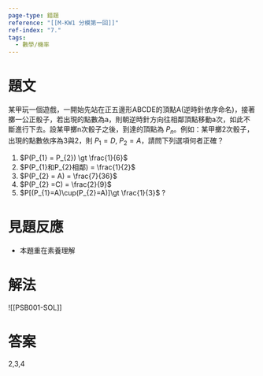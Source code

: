 ```yaml
---
page-type: 錯題
reference: "[[M-KW1 分模第一回]]"
ref-index: "7."
tags:
  - 數學/機率
---
```

# 題文
某甲玩一個遊戲，一開始先站在正五邊形ABCDE的頂點A(逆時針依序命名)，接著擲一公正骰子，若出現的點數為a，則朝逆時針方向往相鄰頂點移動a次，如此不斷進行下去。設某甲擲n次骰子之後，到達的頂點為 $P_{n}$。例如：某甲擲2次骰子，出現的點數依序為3與2，則 $P_{1} =D,\ P_{2} = A$，請問下列選項何者正確？
1. $P(P_{1} = P_{2}) \gt \frac{1}{6}$
2. $P(P_{1}和P_{2}相鄰) = \frac{1}{2}$
3. $P(P_{2} = A) = \frac{7}{36}$
4. $P(P_{2} =C) = \frac{2}{9}$
5. $P[(P_{1}=A)\cup(P_{2}=A)]\gt \frac{1}{3}$
?
# 見題反應
- 本題重在素養理解

# 解法
![[PSB001-SOL]]
# 答案
2,3,4